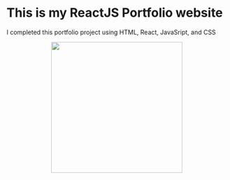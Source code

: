 # This is my ReactJS Portfolio website 

I completed this portfolio project using HTML, React, JavaSript, and CSS

<p align="center">
  <img width="300" src=https://github.com/SamuelPetrucci/WeatherChatBot/blob/main/Weatherbot.gif />
</p>



